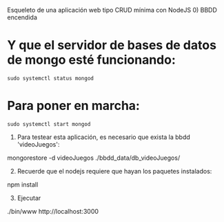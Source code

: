 Esqueleto de una aplicación web tipo CRUD mínima con NodeJS
0) BBDD encendida

# Y que el servidor de bases de datos de mongo esté funcionando:
	sudo systemctl status mongod

# Para poner en marcha:
	sudo systemctl start mongod

1) Para testear esta aplicación, es necesario que exista la bbdd 'videoJuegos':

mongorestore -d videoJuegos ./bbdd_data/db_videoJuegos/

2) Recuerde que el nodejs requiere que hayan los paquetes instalados:

npm install

3) Ejecutar

./bin/www
http://localhost:3000

